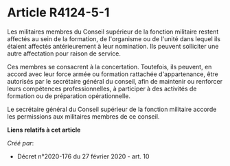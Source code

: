 # Article R4124-5-1

Les militaires membres du Conseil supérieur de la fonction militaire restent affectés au sein de la formation, de l'organisme
ou de l'unité dans lequel ils étaient affectés antérieurement à leur nomination. Ils peuvent solliciter une autre affectation
pour raison de service.

Ces membres se consacrent à la concertation. Toutefois, ils peuvent, en accord avec leur force armée ou formation rattachée
d'appartenance, être autorisés par le secrétaire général du conseil, afin de maintenir ou renforcer leurs compétences
professionnelles, à participer à des activités de formation ou de préparation opérationnelle.

Le secrétaire général du Conseil supérieur de la fonction militaire accorde les permissions aux militaires membres de ce
conseil.

**Liens relatifs à cet article**

_Créé par_:

  - Décret n°2020-176 du 27 février 2020 - art. 10
